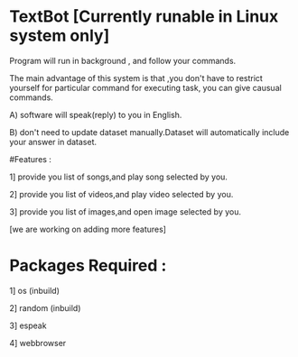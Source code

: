# TextBot    [Currently runable in Linux system only]

Program will run in background , and follow your commands.

The main advantage of this system is that ,you don't have to restrict yourself for particular command for executing task, you can give causual commands.

A) software will speak(reply) to you in English.

B) don't need to update dataset manually.Dataset will automatically include your answer in dataset. 



#Features :


1] provide you list of songs,and play song selected by you. 

2] provide you list of videos,and play video selected by you. 

3] provide you list of images,and open image selected by you.

 [we are working on adding more features]



# Packages Required :

1] os (inbuild)

2] random (inbuild)

3] espeak

4] webbrowser



